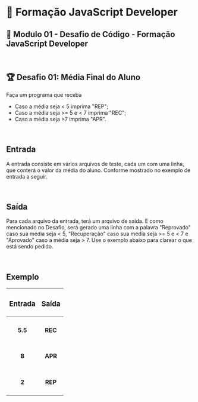 # 📌 **Formação JavaScript Developer**
## 📝 **Modulo 01 - Desafio de Código - Formação JavaScript Developer**

<br>

## 🏆 **Desafio 01: Média Final do Aluno**
Faça um programa que receba
- Caso a média seja < 5 imprima "REP";
- Caso a média seja >= 5 e < 7 imprima "REC";
- Caso a média seja >7 imprima "APR".

<br>

## **Entrada**
A entrada consiste em vários arquivos de teste, cada um com uma linha, que conterá o valor da média do aluno. Conforme mostrado no exemplo de entrada a seguir.

<br>

## **Saída**
Para cada arquivo da entrada, terá um arquivo de saída. E como mencionado no Desafio, será gerado uma linha com a palavra "Reprovado" caso sua média seja < 5, "Recuperação" caso sua média seja >= 5 e < 7 e "Aprovado" caso a média seja > 7. Use o exemplo abaixo para clarear o que está sendo pedido.

<br>

## **Exemplo**

| <h3 align="center"><b>Entrada</h3> | <h3 align="center"><b>Saída</h3> |
| --- | --- |
| <h4 align="center"><b>5.5</h4> | <h4 align="center"><b>REC</h4>  |
| <h4 align="center"><b>8</h4> | <h4 align="center"><b>APR</h4>  |
| <h4 align="center"><b>2</h4> | <h4 align="center"><b>REP</h4>  |